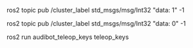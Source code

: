 ros2 topic pub /cluster_label std_msgs/msg/Int32 "data: 1" -1

ros2 topic pub /cluster_label std_msgs/msg/Int32 "data: 0" -1

ros2 run audibot_teleop_keys teleop_keys
